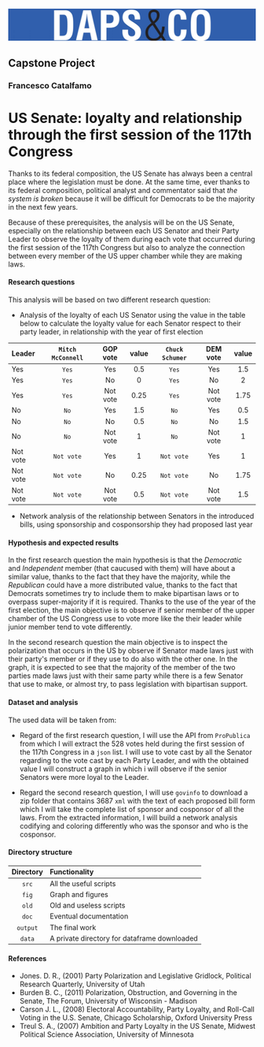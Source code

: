 ![Logo](fig/dapscologo.jpg)
## Capstone Project
### Francesco Catalfamo

# US Senate: loyalty and relationship through the first session of the 117th Congress
Thanks to its federal composition, the US Senate has always been a central place where the legislation must be done. At the same time, ever thanks to its federal composition, political analyst and commentator said that *the system is broken* because it will be difficult for Democrats to be the majority in the next few years.

Because of these prerequisites, the analysis will be on the US Senate, especially on the relationship between each US Senator and their Party Leader to observe the loyalty of them during each vote that occurred during the first session of the 117th Congress but also to analyze the connection between every member of the US upper chamber while they are making laws. 

#### Research questions
This analysis will be based on two different research question: 

- Analysis of the loyalty of each US Senator using the value in the table below to calculate the loyalty value for each Senator respect to their party leader, in relationship with the year of first election

| Leader | `Mitch McConnell` | GOP vote | value | `Chuck Schumer` | DEM vote | value |
| :--- | :---: |  :---: |  :---: |  :---: |  :---: |  :---: | 
| Yes | `Yes` | Yes | 0.5 | `Yes` | Yes | 1.5 |
| Yes | `Yes` | No | 0 | `Yes` | No | 2 | 
| Yes | `Yes` | Not vote | 0.25 | `Yes` | Not vote | 1.75 | 
| No | `No` | Yes | 1.5 | `No` | Yes | 0.5 |
| No | `No` | No | 0.5 | `No` | No | 1.5 |
| No | `No` | Not vote | 1 | `No` | Not vote | 1 |
| Not vote | `Not vote` | Yes | 1 | `Not vote` | Yes | 1 |
| Not vote | `Not vote` | No |0.25 | `Not vote` | No | 1.75 |
| Not vote | `Not vote` | Not vote | 0.5 | `Not vote` | Not vote | 1.5 |

- Network analysis of the relationship between Senators in the introduced bills, using sponsorship and cosponsorship they had proposed last year

#### Hypothesis and expected results
In the first research question the main hypothesis is that the *Democratic* and *Independent* member (that caucused with them) will have about a similar value, thanks to the fact that they have the majority, while the *Republican* could have a more distributed value, thanks to the fact that Democrats sometimes try to include them to make bipartisan laws or to overpass super-majority if it is required. Thanks to the use of the year of the first election, the main objective is to observe if senior member of the upper chamber of the US Congress use to vote more like the their leader while junior member tend to vote differently.

In the second research question the main objective is to inspect the polarization that occurs in the US by observe if Senator made laws just with their party's member or if they use to do also with the other one. In the graph, it is expected to see that the majority of the member of the two parties made laws just with their same party while there is a few Senator that use to make, or almost try, to pass legislation with bipartisan support. 

#### Dataset and analysis
The used data will be taken from:
- Regard of the first research question, I will  use the API from `ProPublica` from which I will extract the 528 votes held during the first session of the 117th Congress in a `json` list. I will use to vote cast by all the Senator regarding to the vote cast by each Party Leader, and with the obtained value I will construct a graph in which i will observe if the senior Senators were more loyal to the Leader.

- Regard the second research question, I will use `govinfo` to download a zip folder that contains 3687 `xml` with the text of each proposed bill form which I will take the complete list of sponsor and cosponsor of all the laws. From the extracted information, I will build a network analysis codifying and coloring differently who was the sponsor and who is the cosponsor.

#### Directory structure
| Directory | Functionality |
| :---: | :--- | 
| `src` | All the useful scripts |
| `fig` | Graph and figures |
| `old` | Old and useless scripts |
| `doc` | Eventual documentation |
| `output` | The final work |
| `data` | A private directory for dataframe downloaded |

#### References
- Jones. D. R., (2001) Party Polarization and Legislative Gridlock, Political Research Quarterly, University of Utah
- Burden B. C., (2011) Polarization, Obstruction, and Governing in the Senate, The Forum, University of Wisconsin - Madison
- Carson J. L., (2008) Electoral Accountability, Party Loyalty, and Roll-Call Voting in the U.S. Senate, Chicago Scholarship, Oxford University Press
- Treul S. A., (2007) Ambition and Party Loyalty in the US Senate, Midwest Political Science Association, University of Minnesota